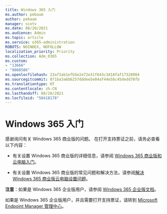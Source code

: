 ```yaml
---
title: Windows 365 入门
ms.author: pebaum
author: pebaum
manager: scotv
ms.date: 08/20/2021
ms.audience: Admin
ms.topic: article
ms.service: o365-administration
ROBOTS: NOINDEX, NOFOLLOW
localization_priority: Priority
ms.collection: Adm_O365
ms.custom:
- "13666"
- "9008586"
ms.openlocfilehash: 23af3ab1efb5e2e72e31f643c3d18faf17328904
ms.sourcegitcommit: 071ba3a6b6257dddee5e84af44e5bc45dedd78fb
ms.translationtype: HT
ms.contentlocale: zh-CN
ms.lasthandoff: 08/20/2021
ms.locfileid: "58418178"
---
```

# <a name="getting-started-with-windows-365"></a>Windows 365 入门

感谢询问有关 Windows 365 商业版的问题。 在打开支持票证之前，请务必查看以下内容：

- 有关设置 Windows 365 商业版的详细信息，请参阅 [Windows 365 商业版和云电脑入门](https://docs.microsoft.com/microsoft-365/admin/setup/get-started-windows-365-business)。

- 有关设置 Windows 365 商业版的常见问题和解决方法，请参阅[解决 Windows 365 商业版云电脑设置问题](https://docs.microsoft.com/microsoft-365/admin/setup/troubleshoot-windows-365-business)。

**注意**：如果是 Windows 365 企业版用户，请参阅 [Windows 365 企业版文档](https://docs.microsoft.com/windows-365/)。

如果是 Windows 365 企业版用户，并且需要打开支持票证，请转到 [Microsoft Endpoint Manager 管理中心](https://endpoint.microsoft.com/)。
